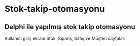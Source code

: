 # Stok-takip-otomasyonu

## Delphi ile yapılmış stok takip otomasyonu
Kullanıcı giriş ekranı
Stok, Sipariş, Satış ve Müşteri sayfaları
